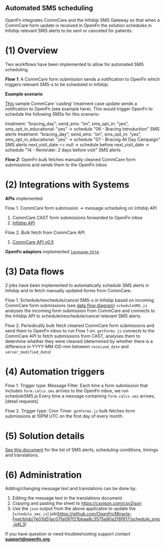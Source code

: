 ## Automated SMS scheduling

OpenFn integrates CommCare and the Infobip SMS Gateway so that when a CommCare form update is received in OpenFn the solution schedules in Infobip relevant SMS alerts to be sent or canceled for patients.

# (1) Overview

Two workflows have been implemented to allow for automated SMS scheduling.

_**Flow 1**_: A CommCare form submission sends a notification to OpenFn which triggers relevant SMS-s to be scheduled in Infobip. 

**Example scenario**

[This](https://github.com/OpenFn/Miracle-Feet/blob/master/sample_data/log_visit_details_original_treatment.json) sample CommCare 'casting' treatment case update sends a notification to OpenFn (see example here). This would trigger OpenFn to schedule the following SMSs for this scenario: 

treatment: “bracing_day”; send_sms: “on”, sms_opt_in: “yes”, sms_opt_in_educational: "yes" -> schedule "06 - Bracing Introduction" SMS alerts 
treatment: “bracing_day”; send_sms: “on”, sms_opt_in: “yes”, sms_opt_in_educational: "yes" -> schedule "07 - Bracing All Day Campaign" SMS alerts
next_visit_date <> null → schedule before next_visit_date → schedule "14 - Reminder: 2 days before visit" SMS alerts

_**Flow 2**_: OpenFn bulk fetches manually cleaned CommCare form submissions and sends them to the OpenFn inbox.

# (2) Integrations with Systems

**APIs** implemented

Flow 1. CommCare form submission -> message scheduling on Infobip API
1. CommCare CAST form submissions forwarded to OpenFn inbox
2. [Infobip API](http://portal.infobip.com)

Flow 2. Bulk fetch from CommCare API
1. [CommCare API v0.5](https://www.commcarehq.org/a/miraclefeet/api/v0.5/form/)

**OpenFn adaptors** implemented
[`language-http`](https://github.com/OpenFn/language-http)

# (3) Data flows

2 jobs have been implemented to automatically schedule SMS alerts in Infobip and to fetch manually updated forms from CommCare.

Flow 1. Schedule/reschedule/cancel SMS-s in Infobip based on incoming CommCare form submissions (see [data flow diagram](https://lucid.app/lucidchart/invitations/accept/147f73b6-b863-45da-afe9-7ca220381676))
`scheduleSMS.js` analyses the incoming form submission from CommCare and connects to the Infobip API to schedule/reschedule/cancel relevant SMS alerts.

Flow 2. Periodically bulk fetch cleaned CommCare form submissions and send them to OpenFn inbox to run Flow 1 on.
`getForms.js` connects to the CommCare API to fetch submissions from CAST, analyses them to determine whether they were cleaned (determined by whether there is a difference in YYYY-MM-DD-mm between `received_date` and `server_modified_date`)

# (4) Automation triggers

Flow 1. Trigger type: Message Filter. Each time a form submission that includes `form.calcs.sms` arrives to the OpenFn inbox, we run scheduleSMS.js
Every time a message containing `form.calcs.sms` arrives, [detail requests]

Flow 2. Trigger type: Cron Timer. `getForms.js` bulk fetches form submissions at 10PM UTC on the first day of every month.

# (5) Solution details

[See this document](https://docs.google.com/spreadsheets/d/1quhQJgQkVRC8oObDzkwgnnm-Rov5BGOW85I4YqcNV0I/edit?usp=sharing) for the list of SMS alerts, scheduling conditions, timings and translations.

# (6) Administration

Adding/changing message text and translations can be done by:
1. Editing the message text in the translations document
2. Copying and pasting the sheet to https://csvjson.com/csv2json
3. Use the `json` output from the above applicaton to update the [`schedule_sms.js`] job(https://github.com/OpenFn/Miracle-Feet/blob/7e03d51ac07fa097f21bbaa8c3575a90a2f8f917/schedule_sms.js#L3)

If you have question or need troubleshooting support contact **support@openfn.org**.



